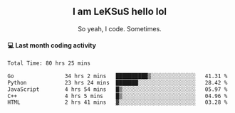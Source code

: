 <h2 align="center">I am LeKSuS hello lol</h2>
<p align="center">So yeah, I code. Sometimes.</p>

#### :computer: Last month coding activity
<!--START_SECTION:waka-->

```txt
Total Time: 80 hrs 25 mins

Go                34 hrs 2 mins   ██████████▒░░░░░░░░░░░░░░   41.31 %
Python            23 hrs 24 mins  ███████░░░░░░░░░░░░░░░░░░   28.42 %
JavaScript        4 hrs 54 mins   █▒░░░░░░░░░░░░░░░░░░░░░░░   05.97 %
C++               4 hrs 5 mins    █▒░░░░░░░░░░░░░░░░░░░░░░░   04.96 %
HTML              2 hrs 41 mins   ▓░░░░░░░░░░░░░░░░░░░░░░░░   03.28 %
```

<!--END_SECTION:waka-->
